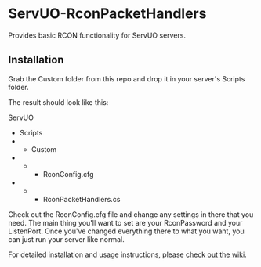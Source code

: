 # ServUO-RconPacketHandlers
Provides basic RCON functionality for ServUO servers.

Installation
-----
Grab the Custom folder from this repo and drop it in your server's Scripts folder.

The result should look like this:

ServUO
- Scripts
- - Custom
- - - RconConfig.cfg
- - - RconPacketHandlers.cs

Check out the RconConfig.cfg file and change any settings in there that you need. The main thing you'll want to set are your RconPassword and your ListenPort. Once you've changed everything there to what you want, you can just run your server like normal.

For detailed installation and usage instructions, please [check out the wiki](https://github.com/kuoushi/ServUO-RconPacketHandlers/wiki).

